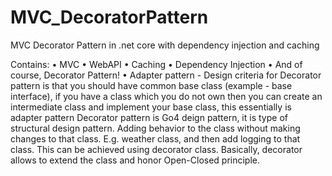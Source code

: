 # MVC_DecoratorPattern
MVC Decorator Pattern in .net core with dependency injection and caching

Contains:
•	MVC
•	WebAPI
•	Caching
•	Dependency Injection
•	And of course, Decorator Pattern! 
•	Adapter pattern - Design criteria for Decorator pattern is that you should have common base class (example - base interface), if you have a class which you do not own then you can create an intermediate class and implement your base class, this essentially is adapter pattern
Decorator pattern is Go4 deign pattern, it is type of structural design pattern.
Adding behavior to the class without making changes to that class. E.g. weather class, and then add logging to that class. This can be achieved using decorator class. Basically, decorator allows to extend the class and honor Open-Closed principle.
